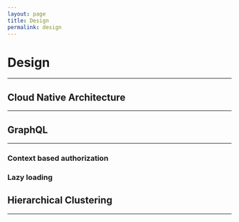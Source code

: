 ```yaml
---
layout: page
title: Design
permalink: design
---
```


# Design
----

## Cloud Native Architecture
---

## GraphQL
----
### Context based authorization
### Lazy loading

## Hierarchical Clustering
----
